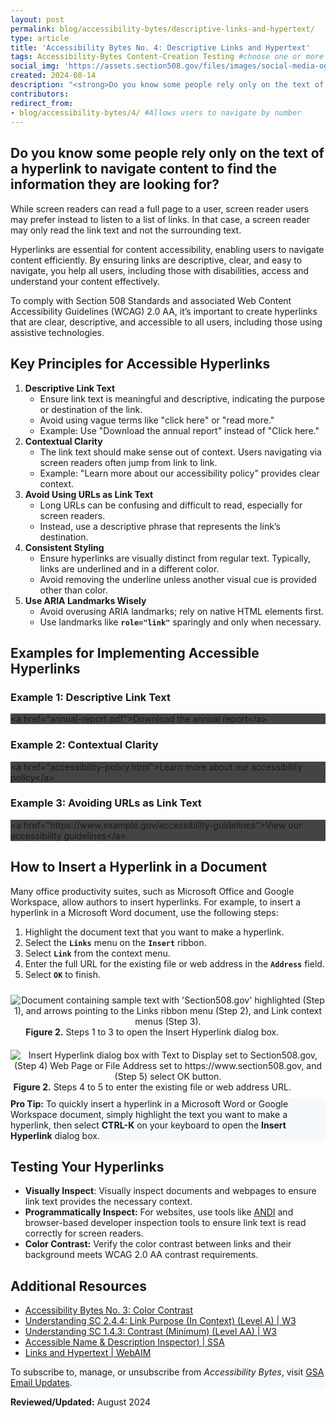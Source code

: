```yaml
---
layout: post
permalink: blog/accessibility-bytes/descriptive-links-and-hypertext/
type: article
title: 'Accessibility Bytes No. 4: Descriptive Links and Hypertext'
tags: Accessibility-Bytes Content-Creation Testing #choose one or more (comma separated): Accessibility-Bytes, Acquisition, Content-Creation, Design-and-Develop, Events, Policy-and-Management, Testing 
social_img: 'https://assets.section508.gov/files/images/social-media-og-image-bytes.jpg'
created: 2024-08-14
description: "<strong>Do you know some people rely only on the text of a hyperlink to navigate content to find the information they are looking for?</strong><p>By ensuring links are descriptive, clear, and easy to navigate, you help all users, including those with disabilities, to access and understand your content effectively."
contributors: 
redirect_from:
- blog/accessibility-bytes/4/ #Allows users to navigate by number
---
```

<h2 style="line-height:1.2;">Do you know some people rely only on the text of a hyperlink to navigate content to find the information they are looking for?</h2>

While screen readers can read a full page to a user, screen reader users may prefer instead to listen to a list of links. In that case, a screen reader may only read the link text and not the surrounding text.

Hyperlinks are essential for content accessibility, enabling users to navigate content efficiently. By ensuring links are descriptive, clear, and easy to navigate, you help all users, including those with disabilities, access and understand your content effectively.

To comply with Section 508 Standards and associated Web Content Accessibility Guidelines (WCAG) 2.0 AA, it’s important to create hyperlinks that are clear, descriptive, and accessible to all users, including those using assistive technologies.

## Key Principles for Accessible Hyperlinks
1.  **Descriptive Link Text**
    - Ensure link text is meaningful and descriptive, indicating the purpose or destination of the link.
    - Avoid using vague terms like "click here" or "read more."
    - Example: Use "Download the annual report" instead of "Click here."
2.  **Contextual Clarity**
    - The link text should make sense out of context. Users navigating via screen readers often jump from link to link.
    - Example: "Learn more about our accessibility policy" provides clear context.
3.  **Avoid Using URLs as Link Text**
    - Long URLs can be confusing and difficult to read, especially for screen readers.
    - Instead, use a descriptive phrase that represents the link’s destination.
4.  **Consistent Styling**
    - Ensure hyperlinks are visually distinct from regular text. Typically, links are underlined and in a different color.
    - Avoid removing the underline unless another visual cue is provided other than color.
5.  **Use ARIA Landmarks Wisely**
    -   Avoid overusing ARIA landmarks; rely on native HTML elements first.
    -   Use landmarks like **`role="link"`** sparingly and only when necessary.

## Examples for Implementing Accessible Hyperlinks

### Example 1: Descriptive Link Text
<div class="code-box" style="width: 100%; background-color: #444;">
    <span class="code-box-text">&lt;a href="annual-report.pdf">Download the annual report&lt;/a></span>
</div>

### Example 2: Contextual Clarity
<div class="code-box" style="width: 100%; background-color: #444;">
    <span class="code-box-text">&lt;a href="accessibility-policy.html">Learn more about our accessibility policy&lt;/a></span>
</div>

### Example 3: Avoiding URLs as Link Text
<div class="code-box" style="width: 100%; background-color: #444;">
    <span class="code-box-text">&lt;a href="https://www.example.gov/accessibility-guidelines">View our accessibility guidelines&lt;/a></span>
</div>

## How to Insert a Hyperlink in a Document
Many office productivity suites, such as Microsoft Office and Google Workspace, allow authors to insert hyperlinks. For example, to insert a hyperlink in a Microsoft Word document, use the following steps:

1.  Highlight the document text that you want to make a hyperlink. 
2.  Select the **`Links`** menu on the **`Insert`** ribbon.
3.  Select **`Link`** from the context menu.
4.  Enter the full URL for the existing file or web address in the **`Address`** field.
5.  Select **`OK`** to finish.

<div class="tablet:grid-col" style="margin: auto; max-width: 100%; text-align: center; padding: 10px 0px">
    <div class="margin-top-1"><img src="https://assets.section508.gov/files/images/byte-004-figure-1.jpg" alt="Document containing sample text with 'Section508.gov' highlighted (Step 1), and arrows pointing to the Links ribbon menu (Step 2), and Link context menus (Step 3)." aria-describedby="figure-2" class="padding-1">
    </div>
    <div class="font-mono-3xs margin-x-auto auto" style="max-width: 90%; text-align: center;"><span id="figure-2"><strong>Figure 2.</strong> Steps 1 to 3 to open the Insert Hyperlink dialog box.</span>
    </div>
</div>

<div class="tablet:grid-col" style="margin: auto; max-width: 100%; text-align: center; padding: 10px 0px">
    <div class="margin-top-1"><img src="https://assets.section508.gov/files/images/byte-004-figure-2.jpg" alt="Insert Hyperlink dialog box with Text to Display set to Section508.gov, (Step 4) Web Page or File Address set to https://www.section508.gov, and (Step 5) select OK button." aria-describedby="figure-2" class="padding-1">
    </div>
    <div class="font-mono-3xs margin-x-auto auto" style="max-width: 90%; text-align: center;"><span id="figure-2"><strong>Figure 2.</strong> Steps 4 to 5 to enter the existing file or web address URL.</span>
    </div>
</div>

<div class="border-base radius-lg border-1px padding-1" style="width: 100%; background-color: #f5f9fc;">
<strong>Pro Tip:</strong> To quickly insert a hyperlink in a Microsoft Word or Google Workspace document, simply highlight the text you want to make a hyperlink, then select <span class="font-mono-sm"><strong>CTRL-K</strong></span> on your keyboard to open the <span class="font-mono-sm"><strong>Insert Hyperlink</strong></span> dialog box.
</div>

## Testing Your Hyperlinks
*   **Visually Inspect**: Visually inspect documents and webpages to ensure link text provides the necessary context.
*   **Programmatically Inspect:** For websites, use tools like [ANDI](https://www.section508.gov/test/web-software/#testing-tools-for-web) and browser-based developer inspection tools to ensure link text is read correctly for screen readers.
*   **Color Contrast:** Verify the color contrast between links and their background meets WCAG 2.0 AA contrast requirements.

## Additional Resources 
* <a href="https://www.section508.gov/blog/accessibility-bytes/color-contrast/" target="_blank" class="usa-link--external">Accessibility Bytes No. 3: Color Contrast</a>
* <a href="https://www.w3.org/WAI/WCAG22/Understanding/link-purpose-in-context.html" target="_blank" class="usa-link--external">Understanding SC 2.4.4: Link Purpose (In Context) (Level A) | W3</a>
* <a href="https://www.w3.org/WAI/WCAG22/quickref/?versions=2.1&showtechniques=249#contrast-minimum" target="_blank" class="usa-link--external">Understanding SC 1.4.3: Contrast (Minimum) (Level AA) | W3</a>
* <a href="https://www.section508.gov/test/web-software/#testing-tools-for-web" target="_blank" class="usa-link--external">Accessible Name & Description Inspector) | SSA</a>
* <a href="https://webaim.org/techniques/hypertext/" target="_blank" class="usa-link--external">Links and Hypertext | WebAIM</a>

<div class="border-base radius-lg border-1px padding-1" style="width: 100%; background-color: #f5f9fc;">
To subscribe to, manage, or unsubscribe from <em>Accessibility Bytes</em>, visit <a href="https://public.govdelivery.com/accounts/USGSA/subscriber/new?topic_id=USGSA_1324" target="_blank" class="usa-link--external">GSA Email Updates</a>.
</div>

**Reviewed/Updated:** August 2024